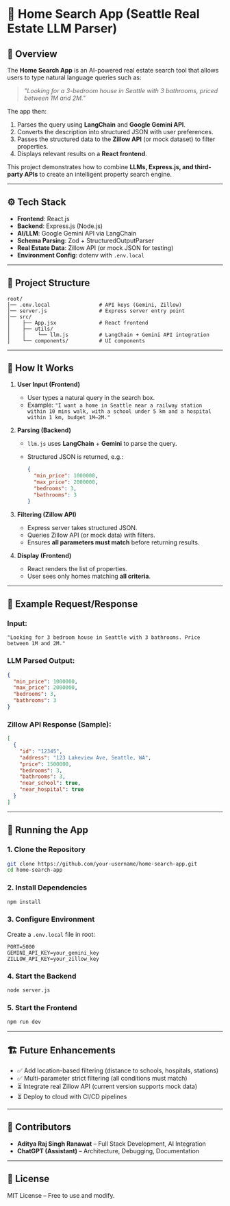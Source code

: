 # 🏡 Home Search App (Seattle Real Estate LLM Parser)

## 📖 Overview

The **Home Search App** is an AI-powered real estate search tool that allows users to type natural language queries such as:

> *"Looking for a 3-bedroom house in Seattle with 3 bathrooms, priced between 1M and 2M."*

The app then:

1. Parses the query using **LangChain** and **Google Gemini API**.
2. Converts the description into structured JSON with user preferences.
3. Passes the structured data to the **Zillow API** (or mock dataset) to filter properties.
4. Displays relevant results on a **React frontend**.

This project demonstrates how to combine **LLMs, Express.js, and third-party APIs** to create an intelligent property search engine.

---

## ⚙️ Tech Stack

* **Frontend**: React.js
* **Backend**: Express.js (Node.js)
* **AI/LLM**: Google Gemini API via LangChain
* **Schema Parsing**: Zod + StructuredOutputParser
* **Real Estate Data**: Zillow API (or mock JSON for testing)
* **Environment Config**: dotenv with `.env.local`

---

## 📂 Project Structure

```
root/
│── .env.local                # API keys (Gemini, Zillow)
│── server.js                 # Express server entry point
│── src/
│    ├── App.jsx              # React frontend
│    ├── utils/
│    │    └── llm.js          # LangChain + Gemini API integration
│    └── components/          # UI components
```

---

## 🧠 How It Works

1. **User Input (Frontend)**

   * User types a natural query in the search box.
   * Example: `"I want a home in Seattle near a railway station within 10 mins walk, with a school under 5 km and a hospital within 1 km, budget 1M–2M."`

2. **Parsing (Backend)**

   * `llm.js` uses **LangChain** + **Gemini** to parse the query.
   * Structured JSON is returned, e.g.:

     ```json
     {
       "min_price": 1000000,
       "max_price": 2000000,
       "bedrooms": 3,
       "bathrooms": 3
     }
     ```

3. **Filtering (Zillow API)**

   * Express server takes structured JSON.
   * Queries Zillow API (or mock data) with filters.
   * Ensures **all parameters must match** before returning results.

4. **Display (Frontend)**

   * React renders the list of properties.
   * User sees only homes matching **all criteria**.

---

## 📝 Example Request/Response

### Input:

```
"Looking for 3 bedroom house in Seattle with 3 bathrooms. Price between 1M and 2M."
```

### LLM Parsed Output:

```json
{
  "min_price": 1000000,
  "max_price": 2000000,
  "bedrooms": 3,
  "bathrooms": 3
}
```

### Zillow API Response (Sample):

```json
[
  {
    "id": "12345",
    "address": "123 Lakeview Ave, Seattle, WA",
    "price": 1500000,
    "bedrooms": 3,
    "bathrooms": 3,
    "near_school": true,
    "near_hospital": true
  }
]
```

---

## 🚀 Running the App

### 1. Clone the Repository

```bash
git clone https://github.com/your-username/home-search-app.git
cd home-search-app
```

### 2. Install Dependencies

```bash
npm install
```

### 3. Configure Environment

Create a `.env.local` file in root:

```env
PORT=5000
GEMINI_API_KEY=your_gemini_key
ZILLOW_API_KEY=your_zillow_key
```

### 4. Start the Backend

```bash
node server.js
```

### 5. Start the Frontend

```bash
npm run dev
```

---

## 🏗️ Future Enhancements

* ✅ Add location-based filtering (distance to schools, hospitals, stations)
* ✅ Multi-parameter strict filtering (all conditions must match)
* ⏳ Integrate real Zillow API (current version supports mock data)
* ⏳ Deploy to cloud with CI/CD pipelines

---

## 🤝 Contributors

* **Aditya Raj Singh Ranawat** – Full Stack Development, AI Integration
* **ChatGPT (Assistant)** – Architecture, Debugging, Documentation

---

## 📜 License

MIT License – Free to use and modify.
